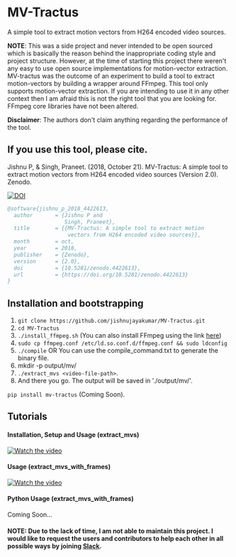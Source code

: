 # MV-Tractus
A simple tool to extract motion vectors from H264 encoded video sources.

**NOTE**: This was a side project and never intended to be open sourced which is basically the reason behind the inappropriate coding style and project structure. However, at the time of starting this project there weren't any easy to use open source implementations for motion-vector extraction. MV-tractus was the outcome of an experiment to build a tool to extract motion-vectors by building a wrapper around FFmpeg. This tool only supports motion-vector extraction. If you are intending to use it in any other context then I am afraid this is not the right tool that you are looking for. FFmpeg core libraries have not been altered. 

**Disclaimer**: The authors don't claim anything regarding the performance of the tool.

## If you use this tool, please cite.

Jishnu P, & Singh, Praneet. (2018, October 21). MV-Tractus: A simple tool to extract motion vectors from H264 encoded video sources (Version 2.0). Zenodo.

[![DOI](https://zenodo.org/badge/DOI/10.5281/zenodo.4422613.svg)](https://doi.org/10.5281/zenodo.4422613)

```bibtex
@software{jishnu_p_2018_4422613,
  author       = {Jishnu P and
                  Singh, Praneet},
  title        = {{MV-Tractus: A simple tool to extract motion 
                   vectors from H264 encoded video sources}},
  month        = oct,
  year         = 2018,
  publisher    = {Zenodo},
  version      = {2.0},
  doi          = {10.5281/zenodo.4422613},
  url          = {https://doi.org/10.5281/zenodo.4422613}
}
```

## Installation and bootstrapping

1. `git clone https://github.com/jishnujayakumar/MV-Tractus.git` 
2. `cd MV-Tractus`
3. `./install_ffmpeg.sh` (You can also install FFmpeg using the link [here](http://embedonix.com/articles/linux/installing-ffmpeg-from-source-on-ubuntu-14-0-4/))
4. `sudo cp ffmpeg.conf /etc/ld.so.conf.d/ffmpeg.conf && sudo ldconfig`
5. `./compile` OR You can use the compile_command.txt to generate the binary file.
6. mkdir -p output/mv/
7. `./extract_mvs <video-file-path>`.
8. And there you go. The output will be saved in './output/mv/'.

`pip install mv-tractus` (Coming Soon).

## Tutorials
#### Installation, Setup and Usage (extract_mvs)
[![Watch the video](https://i.ytimg.com/vi/qpwTdxsBebk/hqdefault.jpg)](https://www.youtube.com/embed/qpwTdxsBebk)

#### Usage (extract_mvs_with_frames)
[![Watch the video](https://i.ytimg.com/vi/-e02hCdQ0_w/mq1.jpg)](https://www.youtube.com/embed/-e02hCdQ0_w)

#### Python Usage (extract_mvs_with_frames)
Coming Soon...

#### NOTE: Due to the lack of time, I am not able to maintain this project. I would like to request the users and contributors to help each other in all possible ways by joining [Slack](https://join.slack.com/t/mv-tractus/shared_invite/zt-lmjczfaf-TX_JYYkKIlBeySkwPcX3xg).
